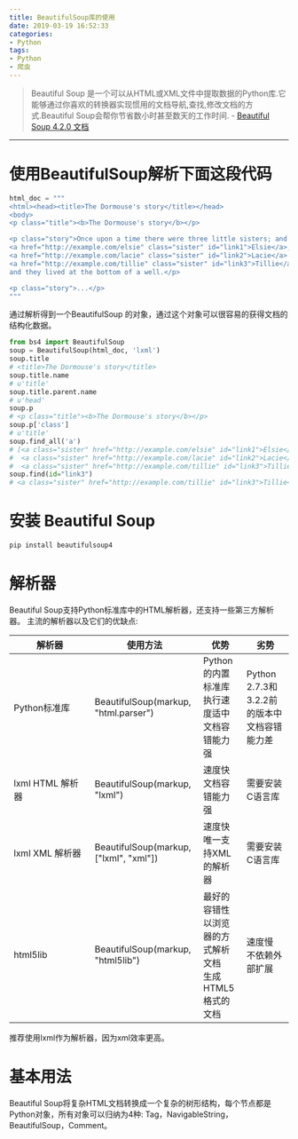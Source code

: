 ```yaml
---
title: BeautifulSoup库的使用
date: 2019-03-19 16:52:33
categories:
- Python
tags:
- Python
- 爬虫
---
```

>Beautiful Soup 是一个可以从HTML或XML文件中提取数据的Python库.它能够通过你喜欢的转换器实现惯用的文档导航,查找,修改文档的方式.Beautiful Soup会帮你节省数小时甚至数天的工作时间.
> \- [Beautiful Soup 4.2.0 文档][bs4]
---
# 使用BeautifulSoup解析下面这段代码
~~~ python
html_doc = """
<html><head><title>The Dormouse's story</title></head>
<body>
<p class="title"><b>The Dormouse's story</b></p>

<p class="story">Once upon a time there were three little sisters; and their names were
<a href="http://example.com/elsie" class="sister" id="link1">Elsie</a>,
<a href="http://example.com/lacie" class="sister" id="link2">Lacie</a> and
<a href="http://example.com/tillie" class="sister" id="link3">Tillie</a>;
and they lived at the bottom of a well.</p>

<p class="story">...</p>
"""
~~~
通过解析得到一个BeautifulSoup 的对象，通过这个对象可以很容易的获得文档的结构化数据。
~~~ python
from bs4 import BeautifulSoup
soup = BeautifulSoup(html_doc, 'lxml')
soup.title
# <title>The Dormouse's story</title>
soup.title.name
# u'title'
soup.title.parent.name
# u'head'
soup.p
# <p class="title"><b>The Dormouse's story</b></p>
soup.p['class']
# u'title'
soup.find_all('a')
# [<a class="sister" href="http://example.com/elsie" id="link1">Elsie</a>,
#  <a class="sister" href="http://example.com/lacie" id="link2">Lacie</a>,
#  <a class="sister" href="http://example.com/tillie" id="link3">Tillie</a>]
soup.find(id="link3")
# <a class="sister" href="http://example.com/tillie" id="link3">Tillie</a>
~~~
# 安装 Beautiful Soup
~~~ bash
pip install beautifulsoup4
~~~
# 解析器
Beautiful Soup支持Python标准库中的HTML解析器，还支持一些第三方解析器。
主流的解析器以及它们的优缺点:

<style>
table th:first-of-type {
	width: 130px;
}
</style>

解析器|使用方法|优势|劣势
-|-|-|-
Python标准库|BeautifulSoup(markup, "html.parser")|Python的内置标准库<br>执行速度适中<br>文档容错能力强|Python 2.7.3和3.2.2前的版本中文档容错能力差
lxml HTML 解析器|BeautifulSoup(markup, "lxml")|速度快<br>文档容错能力强|需要安装C语言库
lxml XML 解析器|BeautifulSoup(markup, ["lxml", "xml"])|速度快<br>唯一支持XML的解析器|需要安装C语言库
html5lib|BeautifulSoup(markup, "html5lib")|最好的容错性<br>以浏览器的方式解析文档<br>生成HTML5格式的文档|速度慢<br>不依赖外部扩展

推荐使用lxml作为解析器，因为xml效率更高。
# 基本用法
Beautiful Soup将复杂HTML文档转换成一个复杂的树形结构，每个节点都是Python对象，所有对象可以归纳为4种: Tag，NavigableString，BeautifulSoup，Comment。

[bs4]: https://www.crummy.com/software/BeautifulSoup/bs4/doc.zh/